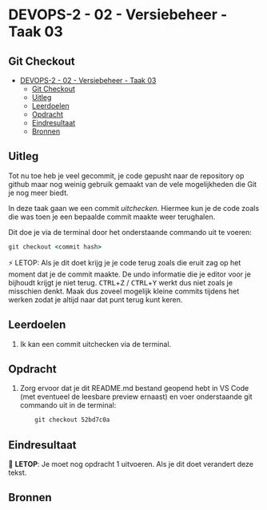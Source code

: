 # DEVOPS-2 - 02 - Versiebeheer - Taak 03

## Git Checkout

- [DEVOPS-2 - 02 - Versiebeheer - Taak 03](#devops-2---02---versiebeheer---taak-03)
  - [Git Checkout](#git-checkout)
  - [Uitleg](#uitleg)
  - [Leerdoelen](#leerdoelen)
  - [Opdracht](#opdracht)
  - [Eindresultaat](#eindresultaat)
  - [Bronnen](#bronnen)

## Uitleg

Tot nu toe heb je veel gecommit, je code gepusht naar de repository op github maar nog weinig gebruik gemaakt van de vele mogelijkheden die Git je nog meer biedt.

In deze taak gaan we een commit _uitchecken_. Hiermee kun je de code zoals die was toen je een bepaalde commit maakte weer terughalen. 

Dit doe je via de terminal door het onderstaande commando uit te voeren:
```cmd
git checkout <commit hash>
```
:zap: LETOP: Als je dit doet krijg je je code terug zoals die eruit zag op het moment dat je de commit maakte. De undo informatie die je editor voor je bijhoudt krijgt je niet terug. <kbd>CTRL</kbd>+<kbd>Z</kbd> / <kbd>CTRL</kbd>+<kbd>Y</kbd> werkt dus niet zoals je misschien denkt. Maak dus zoveel mogelijk kleine commits tijdens het werken zodat je altijd naar dat punt terug kunt keren.

## Leerdoelen

1. Ik kan een commit uitchecken via de terminal.

## Opdracht

1.  Zorg ervoor dat je dit README.md bestand geopend hebt in VS Code (met eventueel de leesbare preview ernaast) en voer onderstaande git commando uit in de terminal:  
    ```cmd
        git checkout 52bd7c0a
    ```

## Eindresultaat

:rocket: **LETOP**: Je moet nog opdracht 1 uitvoeren. Als je dit doet verandert deze tekst.


## Bronnen